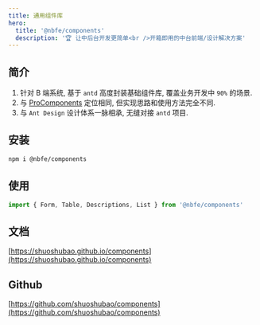 ```yaml
---
title: 通用组件库
hero:
  title: '@nbfe/components'
  description: '🏆 让中后台开发更简单<br />开箱即用的中台前端/设计解决方案'
---
```


## 简介

1. 针对 B 端系统, 基于 `antd` 高度封装基础组件库, 覆盖业务开发中 `90%` 的场景.
2. 与 [ProComponents](https://procomponents.ant.design) 定位相同, 但实现思路和使用方法完全不同.
3. 与 `Ant Design` 设计体系一脉相承, 无缝对接 `antd` 项目.

## 安装

```sh
npm i @nbfe/components
```

## 使用

```js | pure
import { Form, Table, Descriptions, List } from '@nbfe/components'
```

## 文档

[https://shuoshubao.github.io/components](https://shuoshubao.github.io/components)

## Github

[https://github.com/shuoshubao/components](https://github.com/shuoshubao/components)
